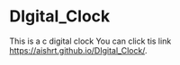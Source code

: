 # DIgital_Clock
This is a c digital clock
You can click tis link
https://aishrt.github.io/DIgital_Clock/.
